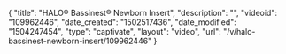 {
    "title": "HALO&reg; Bassinest&reg; Newborn Insert",
    "description": "",
    "videoid": "109962446",
    "date_created": "1502517436",
    "date_modified": "1504247454",
    "type": "captivate",
    "layout": "video",
    "url": "\/v\/halo-bassinest-newborn-insert\/109962446"
}